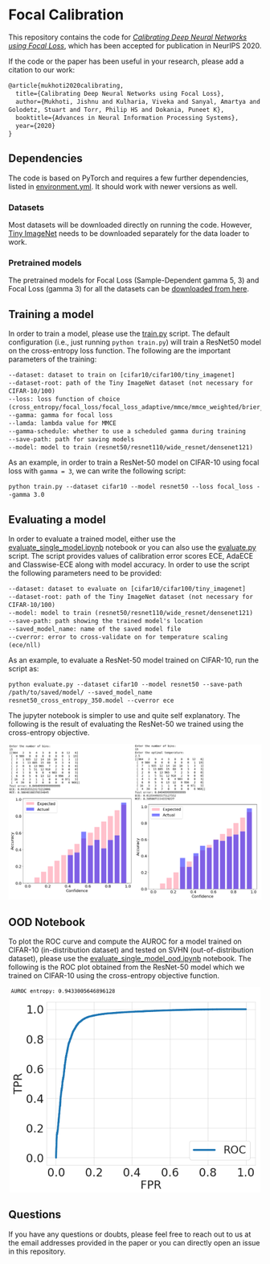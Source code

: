 # Focal Calibration

This repository contains the code for [*Calibrating Deep Neural Networks using Focal Loss*](https://arxiv.org/abs/2002.09437), which has been accepted for publication in NeurIPS 2020.

If the code or the paper has been useful in your research, please add a citation to our work:

```
@article{mukhoti2020calibrating,
  title={Calibrating Deep Neural Networks using Focal Loss},
  author={Mukhoti, Jishnu and Kulharia, Viveka and Sanyal, Amartya and Golodetz, Stuart and Torr, Philip HS and Dokania, Puneet K},
  booktitle={Advances in Neural Information Processing Systems},
  year={2020}
}
```

## Dependencies

The code is based on PyTorch and requires a few further dependencies, listed in [environment.yml](environment.yml). It should work with newer versions as well.

### Datasets

Most datasets will be downloaded directly on running the code. However, [Tiny ImageNet](https://tiny-imagenet.herokuapp.com/) needs to be downloaded separately for the data loader to work.

### Pretrained models

The pretrained models for Focal Loss (Sample-Dependent gamma 5, 3) and Focal Loss (gamma 3) for all the datasets can be [downloaded from here](http://www.robots.ox.ac.uk/~viveka/focal_calibration/).

## Training a model

In order to train a model, please use the [train.py](train.py) script. The default configuration (i.e., just running ```python train.py```) will train a ResNet50 model on the cross-entropy loss function. The following are the important parameters of the training:
```
--dataset: dataset to train on [cifar10/cifar100/tiny_imagenet]
--dataset-root: path of the Tiny ImageNet dataset (not necessary for CIFAR-10/100)
--loss: loss function of choice (cross_entropy/focal_loss/focal_loss_adaptive/mmce/mmce_weighted/brier_score)
--gamma: gamma for focal loss
--lamda: lambda value for MMCE
--gamma-schedule: whether to use a scheduled gamma during training
--save-path: path for saving models
--model: model to train (resnet50/resnet110/wide_resnet/densenet121)
```

As an example, in order to train a ResNet-50 model on CIFAR-10 using focal loss with ```gamma = 3```, we can write the following script:
```
python train.py --dataset cifar10 --model resnet50 --loss focal_loss --gamma 3.0
``` 

## Evaluating a model

In order to evaluate a trained model, either use the [evaluate_single_model.ipynb](Experiments/evaluate_single_model.ipynb) notebook or you can also use the [evaluate.py](evaluate.py) script. The script provides values of calibration error scores ECE, AdaECE and Classwise-ECE along with model accuracy. In order to use the script the following parameters need to be provided:
```
--dataset: dataset to evaluate on [cifar10/cifar100/tiny_imagenet]
--dataset-root: path of the Tiny ImageNet dataset (not necessary for CIFAR-10/100)
--model: model to train (resnet50/resnet110/wide_resnet/densenet121)
--save-path: path showing the trained model's location
--saved_model_name: name of the saved model file
--cverror: error to cross-validate on for temperature scaling (ece/nll)
```

As an example, to evaluate a ResNet-50 model trained on CIFAR-10, run the script as:
```
python evaluate.py --dataset cifar10 --model resnet50 --save-path /path/to/saved/model/ --saved_model_name resnet50_cross_entropy_350.model --cverror ece
```

The jupyter notebook is simpler to use and quite self explanatory. The following is the result of evaluating the ResNet-50 we trained using the cross-entropy objective.

![ResNet50_Result](resnet50_results.png)


## OOD Notebook

To plot the ROC curve and compute the AUROC for a model trained on CIFAR-10 (in-distribution dataset) and tested on SVHN (out-of-distribution dataset), please use the [evaluate_single_model_ood.ipynb](Experiments/evaluate_single_model_ood.ipynb) notebook. The following is the ROC plot obtained from the ResNet-50 model which we trained on CIFAR-10 using the cross-entropy objective function.

<center>
<img src="roc.png" width="500" class="center">
</center>

## Questions

If you have any questions or doubts, please feel free to reach out to us at the email addresses provided in the paper or you can directly open an issue in this repository.